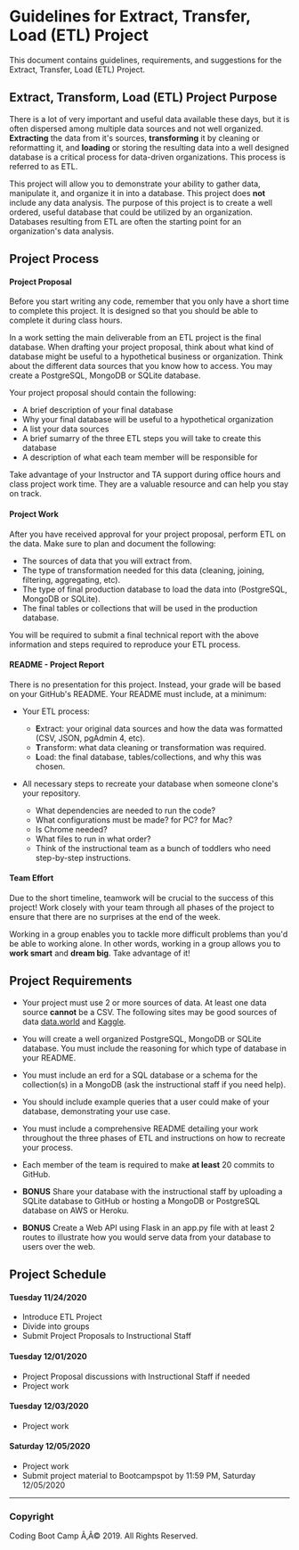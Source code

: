 # Guidelines for Extract, Transfer, Load (ETL) Project

This document contains guidelines, requirements, and suggestions for the Extract, Transfer, Load (ETL) Project.

## Extract, Transform, Load (ETL) Project Purpose
There is a lot of very important and useful data available these days, but it is often dispersed among multiple data sources and not well organized. **Extracting** the data from it's sources, **transforming** it by cleaning or reformatting it, and **loading** or storing the resulting data into a well designed database is a critical process for data-driven organizations. This process is referred to as ETL. 

This project will allow you to demonstrate your ability to gather data, manipulate it, and organize it in into a database. This project does **not** include any data analysis. The purpose of this project is to create a well ordered, useful database that could be utilized by an organization. Databases resulting from ETL are often the starting point for an organization's data analysis.

## Project Process

#### **Project Proposal**

Before you start writing any code, remember that you only have a short time to complete this project. It is designed so that you should be able to complete it during class hours.

In a work setting the main deliverable from an ETL project is the final database. When drafting your project proposal, think about what kind of database might be useful to a hypothetical business or organization. Think about the different data sources that you know how to access. You may create a PostgreSQL, MongoDB or SQLite database.

Your project proposal should contain the following:

* A brief description of your final database
* Why your final database will be useful to a hypothetical organization
* A list your data sources
* A brief sumarry of the three ETL steps you will take to create this database
* A description of what each team member will be responsible for

Take advantage of your Instructor and TA support during office hours and class project work time. They are a valuable resource and can help you stay on track.

#### **Project Work**

After you have received approval for your project proposal, perform ETL on the data. Make sure to plan and document the following:

* The sources of data that you will extract from.
* The type of transformation needed for this data (cleaning, joining, filtering, aggregating, etc).
* The type of final production database to load the data into (PostgreSQL, MongoDB or SQLite).
* The final tables or collections that will be used in the production database.

You will be required to submit a final technical report with the above information and steps required to reproduce your ETL process.

#### README - Project Report

There is no presentation for this project. Instead, your grade will be based on your GitHub's README. Your README must include, at a minimum:

* Your ETL process:
	* **E**xtract: your original data sources and how the data was formatted (CSV, JSON, pgAdmin 4, etc).
	* **T**ransform: what data cleaning or transformation was required.
	* **L**oad: the final database, tables/collections, and why this was chosen.

* All necessary steps to recreate your database when someone clone's your repository.
  * What dependencies are needed to run the code?
  * What configurations must be made? for PC? for Mac?
  * Is Chrome needed?
  * What files to run in what order?
  * Think of the instructional team as a bunch of toddlers who need step-by-step instructions.

#### **Team Effort**

Due to the short timeline, teamwork will be crucial to the success of this project! Work closely with your team through all phases of the project to ensure that there are no surprises at the end of the week.

Working in a group enables you to tackle more difficult problems than you'd be able to working alone. In other words, working in a group allows you to **work smart** and **dream big**. Take advantage of it!

## Project Requirements

* Your project must use 2 or more sources of data. At least one data source **cannot** be a CSV. The following sites may be good sources of data [data.world](https://data.world/) and  [Kaggle](https://www.kaggle.com/).

* You will create a well organized PostgreSQL, MongoDB or SQLite database. You must include the reasoning for which type of database in your README.

* You must include an erd for a SQL database or a schema for the collection(s) in a MongoDB (ask the instructional staff if you need help).

* You should include example queries that a user could make of your database, demonstrating your use case.

* You must include a comprehensive README detailing your work throughout the three phases of ETL and instructions on how to recreate your process.
 
* Each member of the team is required to make **at least** 20 commits to GitHub.

* **BONUS** 
  Share your database with the instructional staff by uploading a SQLite database to GitHub or hosting a MongoDB or PostgreSQL database on AWS or Heroku.

* **BONUS** 
  Create a Web API using Flask in an app.py file with at least 2 routes to illustrate how you would serve data from your database to users over the web.

## Project Schedule

#### Tuesday 11/24/2020
* Introduce ETL Project
* Divide into groups
* Submit Project Proposals to Instructional Staff

#### Tuesday 12/01/2020
* Project Proposal discussions with Instructional Staff if needed
* Project work

#### Tuesday 12/03/2020
* Project work

#### Saturday 12/05/2020
* Project work
* Submit project material to Bootcampspot by 11:59 PM, Saturday 12/05/2020

- - -

### Copyright

Coding Boot Camp Ã‚Â© 2019. All Rights Reserved.
